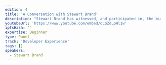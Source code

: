 ```yaml
---
edition: 4
title: 'A Conversation with Stewart Brand'
description: "Stewart Brand has witnessed, and participated in, the birth of many movements. Some have run their course, some have expanded beyond all reckoning and some have resulted in civilization hacks so effective that we now take them completely for granted - long before Reddit or Gmail, we had The WELL; and long before TED talks we had The Mother of All Demos. We'll close out the frenzy of activity and innovation that is Devcon with an unscripted discussion of the challenges and potential of the Ethereum space in the context of past cultural and technological revolutions, with the well-earned wisdom and perspective of a career hacker sprinkled throughout."
youtubeUrl: 'https://www.youtube.com/embed/oLGZdLpHl1w'
ipfsHash: ''
expertise: Beginner
type: Panel
track: 'Developer Experience'
tags: []
speakers:
  - Stewart Brand
---
```

